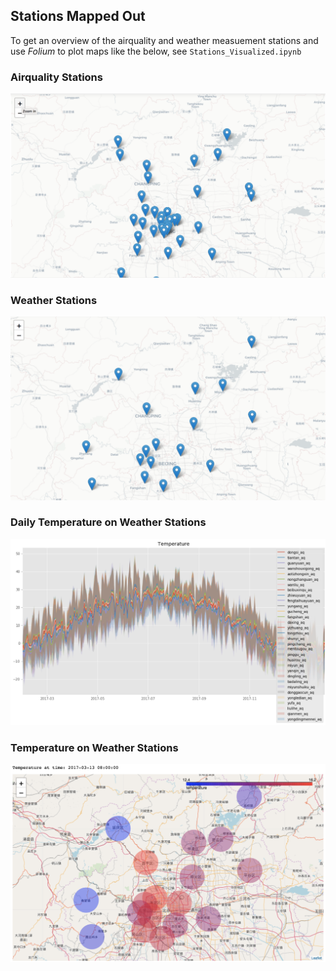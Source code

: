 ## Stations Mapped Out 

To get an overview of the airquality and weather measuement stations and use _Folium_ to plot maps like the below, see `Stations_Visualized.ipynb`

### Airquality Stations
![Alt text](figures/airquality_stations_mapped.png?raw=true "Airquality Stations Mapped")

### Weather Stations
![Alt text](figures/weather_stations_mapped.png?raw=true "Weather Stations Mapped")

### Daily Temperature on Weather Stations
![Alt text](figures/daily_temperature_stations.png?raw=true "Daily Temperature Stations time series")

### Temperature on Weather Stations
![Alt text](figures/temperature_stations.png?raw=true "Temperature on Weather Stations Mapped")


